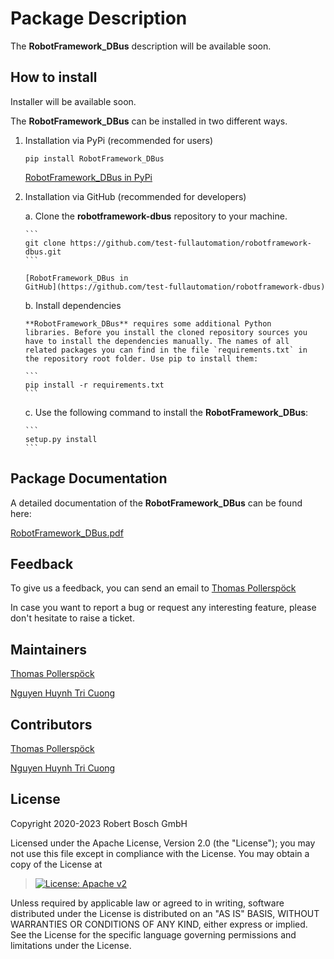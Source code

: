 # Package Description

The **RobotFramework_DBus** description will be available soon.

## How to install

Installer will be available soon.

The **RobotFramework_DBus** can be installed in two different ways.

1.  Installation via PyPi (recommended for users)

    ``` 
    pip install RobotFramework_DBus
    ```

    [RobotFramework_DBus in
    PyPi](https://pypi.org/project/RobotFramework_DBus/)

2.  Installation via GitHub (recommended for developers)

    a.  Clone the **robotframework-dbus** repository to your machine.

        ``` 
        git clone https://github.com/test-fullautomation/robotframework-dbus.git
        ```

        [RobotFramework_DBus in
        GitHub](https://github.com/test-fullautomation/robotframework-dbus)

    b.  Install dependencies

        **RobotFramework_DBus** requires some additional Python
        libraries. Before you install the cloned repository sources you
        have to install the dependencies manually. The names of all
        related packages you can find in the file `requirements.txt` in
        the repository root folder. Use pip to install them:

        ``` 
        pip install -r requirements.txt
        ```

    c.  Use the following command to install the
        **RobotFramework_DBus**:

        ``` 
        setup.py install
        ```

## Package Documentation

A detailed documentation of the **RobotFramework_DBus** can be found
here:

[RobotFramework_DBus.pdf](https://github.com/test-fullautomation/robotframework-dbus/blob/develop/RobotFramework_DBus/RobotFramework_DBus.pdf)

## Feedback

To give us a feedback, you can send an email to [Thomas
Pollerspöck](mailto:Thomas.Pollerspoeck@de.bosch.com)

In case you want to report a bug or request any interesting feature,
please don\'t hesitate to raise a ticket.

## Maintainers

[Thomas Pollerspöck](mailto:Thomas.Pollerspoeck@de.bosch.com)

[Nguyen Huynh Tri Cuong](mailto:cuong.nguyenhuynhtri@vn.bosch.com)

## Contributors

[Thomas Pollerspöck](mailto:Thomas.Pollerspoeck@de.bosch.com)

[Nguyen Huynh Tri Cuong](mailto:cuong.nguyenhuynhtri@vn.bosch.com)

## License

Copyright 2020-2023 Robert Bosch GmbH

Licensed under the Apache License, Version 2.0 (the \"License\"); you
may not use this file except in compliance with the License. You may
obtain a copy of the License at

> [![License: Apache
> v2](https://img.shields.io/pypi/l/robotframework.svg)](http://www.apache.org/licenses/LICENSE-2.0.html)

Unless required by applicable law or agreed to in writing, software
distributed under the License is distributed on an \"AS IS\" BASIS,
WITHOUT WARRANTIES OR CONDITIONS OF ANY KIND, either express or implied.
See the License for the specific language governing permissions and
limitations under the License.
